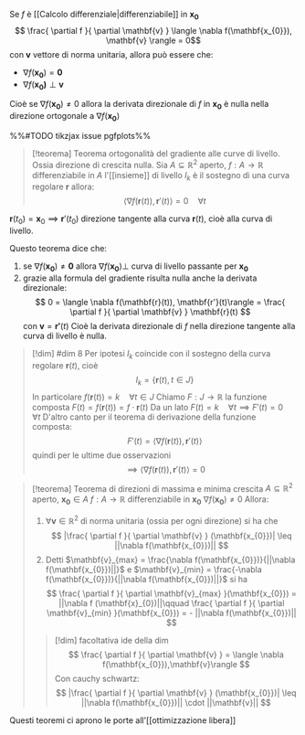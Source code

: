 Se $f$ è [[Calcolo differenziale|differenziabile]] in $\mathbf{x_{0}}$
$$ \frac{ \partial f }{ \partial \mathbf{v} } \langle \nabla f(\mathbf{x_{0}}), \mathbf{v} \rangle  = 0$$
con $\mathbf{v}$ vettore di norma unitaria, allora può essere che:
- $\nabla f(\mathbf{x_{0}})= \mathbf{0}$
- $\nabla f (\mathbf{x_{0})} \perp \mathbf{v}$

Cioè se $\nabla f(\mathbf{x_{0}}) \neq 0$ allora la derivata direzionale di $f$ in $\mathbf{x_{0}}$ è nulla nella direzione ortogonale a $\nabla f(\mathbf{x_{0}})$

%%#TODO tikzjax issue pgfplots%%

>[!teorema] Teorema ortogonalità del gradiente alle curve di livello. Ossia direzione di crescita nulla.
>Sia $A \subseteq \mathbb{R}^2$ aperto, $f : A \to \mathbb{R}$ differenziabile in $A$ 
>l'[[insieme]] di livello $I_{k}$ è il sostegno di una curva regolare $\mathbf{r}$ allora:
> $$ \langle \nabla f(\mathbf{r}(t)), \mathbf{r}'(t)\rangle = 0\quad \forall t$$


$\mathbf{r}(t_{0}) = \mathbf{x}_{0} \implies \mathbf{r}'(t_{0})$ direzione tangente alla curva $\mathbf{r}(t)$, cioè alla curva di livello.

Questo teorema dice che:
1. se $\nabla f(\mathbf{x_{0}}) \neq \mathbf{0}$ allora $\nabla f(\mathbf{x_{0}}) \perp$ curva di livello passante per $\mathbf{x_{0}}$
2. grazie alla formula del gradiente risulta nulla anche la derivata direzionale:
 $$ 0 = \langle \nabla f(\mathbf{r}(t)), \mathbf{r'}(t)\rangle = \frac{ \partial f }{ \partial \mathbf{v} } \mathbf{r}(t) $$ con $\mathbf{v} = \mathbf{r'}(t)$ 
 Cioè la derivata direzionale di $f$ nella direzione tangente alla curva di livello è nulla.
>[!dim] #dim 8
>Per ipotesi $I_{k}$ coincide con il sostegno della curva regolare $\mathbf{r}(t)$, cioè
> $$ I_{k} = \{\mathbf{r}(t), t \in J\} $$
> In particolare $f(\mathbf{r}(t)) = k\quad \forall t \in J$
> Chiamo $F : J \to \mathbb{R}$ la funzione composta $F(t) = f(\mathbf{r}(t)) = f \cdot \mathbf{r}(t)$ 
> Da un lato $F(t)=k\quad \forall t \implies F'(t) = 0\quad\forall t$
> D'altro canto per il teorema di derivazione della funzione composta:
>  $$ F'(t) = \langle \nabla f(\mathbf{r}(t)), \mathbf{r}'(t)\rangle$$
>  quindi per le ultime due osservazioni
>  $$\implies\langle \nabla f(\mathbf{r}(t)), \mathbf{r}'(t)\rangle =0$$


>[!teorema] Teorema di direzioni di massima e minima crescita
>$A \subseteq \mathbb{R}^2$ aperto, $\mathbf{x_{0}} \in A$
>$f : A \to \mathbb{R}$ differenziabile in $\mathbf{x_{0}}$
>$\nabla f(\mathbf{x_{0}}) \neq 0$
>Allora:
>1. $\forall \mathbf{v} \in \mathbb{R}^2$ di norma unitaria (ossia per ogni direzione) si ha che
> $$ |\frac{ \partial f }{ \partial \mathbf{v} } (\mathbf{x_{0}})| \leq ||\nabla f(\mathbf{x_{0}})|| $$
> 2. Detti $\mathbf{v}_{max} = \frac{\nabla f(\mathbf{x_{0}})}{||\nabla f(\mathbf{x_{0}})||}$ e $\mathbf{v}_{min} = \frac{-\nabla f(\mathbf{x_{0}})}{||\nabla f(\mathbf{x_{0}})||}$ si ha
>  $$ \frac{ \partial f }{ \partial \mathbf{v}_{max} }(\mathbf{x_{0}}) = ||\nabla f (\mathbf{x}_{0})||\qquad \frac{ \partial f }{ \partial \mathbf{v}_{min} }(\mathbf{x_{0}}) = - ||\nabla f(\mathbf{x_{0}})||  $$
>
>>[!dim] facoltativa
>>ide della dim
>> $$ \frac{ \partial f }{ \partial \mathbf{v} } = \langle \nabla f(\mathbf{x_{0}}),\mathbf{v}\rangle $$
>> Con cauchy schwartz:
>>  $$  |\frac{ \partial f }{ \partial \mathbf{v} } (\mathbf{x_{0}})| \leq ||\nabla f(\mathbf{x_{0}})|| \cdot ||\mathbf{v}|| $$

Questi teoremi ci aprono le porte all'[[ottimizzazione libera]]
